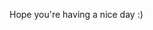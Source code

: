 Hope you're having a nice day :)

<!---
0xriku/0xriku is a ✨ special ✨ repository because its `README.md` (this file) appears on your GitHub profile.
You can click the Preview link to take a look at your changes.
--->
